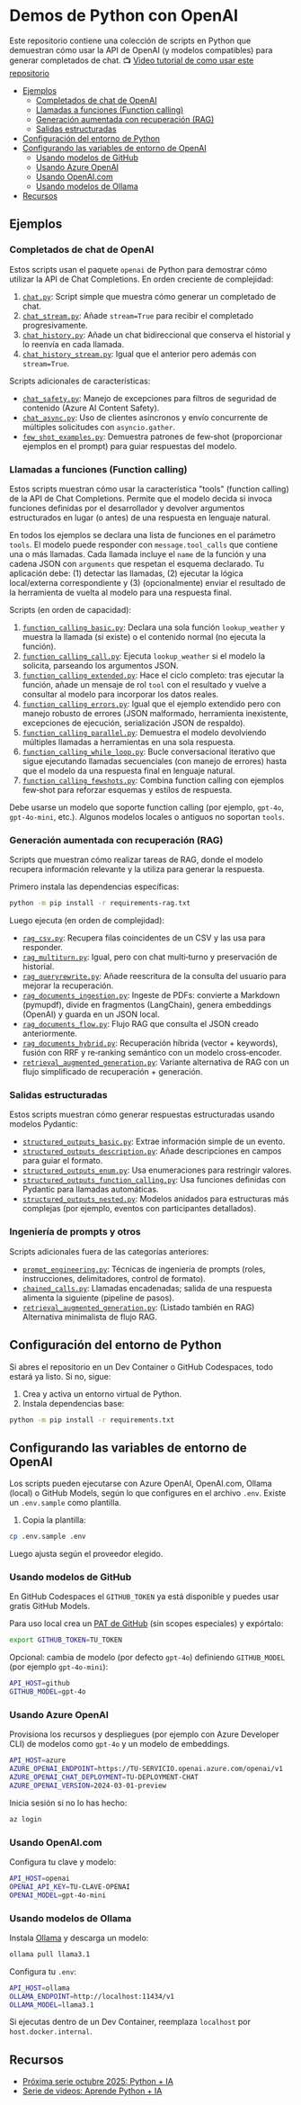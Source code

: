 # Demos de Python con OpenAI

Este repositorio contiene una colección de scripts en Python que demuestran cómo usar la API de OpenAI (y modelos compatibles) para generar completados de chat. 📺 [Video tutorial de como usar este repositorio](https://youtu.be/0WwpMFMHEOo?si=9K4jFdBYdj-kb_GL)

* [Ejemplos](#ejemplos)
  * [Completados de chat de OpenAI](#completados-de-chat-de-openai)
  * [Llamadas a funciones (Function calling)](#llamadas-a-funciones-function-calling)
  * [Generación aumentada con recuperación (RAG)](#generación-aumentada-con-recuperación-rag)
  * [Salidas estructuradas](#salidas-estructuradas)
* [Configuración del entorno de Python](#configuración-del-entorno-de-python)
* [Configurando las variables de entorno de OpenAI](#configurando-las-variables-de-entorno-de-openai)
  * [Usando modelos de GitHub](#usando-modelos-de-github)
  * [Usando Azure OpenAI](#usando-azure-openai)
  * [Usando OpenAI.com](#usando-openaicom)
  * [Usando modelos de Ollama](#usando-modelos-de-ollama)
* [Recursos](#recursos)

## Ejemplos

### Completados de chat de OpenAI

Estos scripts usan el paquete `openai` de Python para demostrar cómo utilizar la API de Chat Completions. En orden creciente de complejidad:
1. [`chat.py`](chat.py): Script simple que muestra cómo generar un completado de chat.
2. [`chat_stream.py`](chat_stream.py): Añade `stream=True` para recibir el completado progresivamente.
3. [`chat_history.py`](chat_history.py): Añade un chat bidireccional que conserva el historial y lo reenvía en cada llamada.
4. [`chat_history_stream.py`](chat_history_stream.py): Igual que el anterior pero además con `stream=True`.

Scripts adicionales de características:

* [`chat_safety.py`](chat_safety.py): Manejo de excepciones para filtros de seguridad de contenido (Azure AI Content Safety).
* [`chat_async.py`](chat_async.py): Uso de clientes asíncronos y envío concurrente de múltiples solicitudes con `asyncio.gather`.
* [`few_shot_examples.py`](few_shot_examples.py): Demuestra patrones de few‑shot (proporcionar ejemplos en el prompt) para guiar respuestas del modelo.

### Llamadas a funciones (Function calling)

Estos scripts muestran cómo usar la característica "tools" (function calling) de la API de Chat Completions. Permite que el modelo decida si invoca funciones definidas por el desarrollador y devolver argumentos estructurados en lugar (o antes) de una respuesta en lenguaje natural.

En todos los ejemplos se declara una lista de funciones en el parámetro `tools`. El modelo puede responder con `message.tool_calls` que contiene una o más llamadas. Cada llamada incluye el `name` de la función y una cadena JSON con `arguments` que respetan el esquema declarado. Tu aplicación debe: (1) detectar las llamadas, (2) ejecutar la lógica local/externa correspondiente y (3) (opcionalmente) enviar el resultado de la herramienta de vuelta al modelo para una respuesta final.

Scripts (en orden de capacidad):

1. [`function_calling_basic.py`](function_calling_basic.py): Declara una sola función `lookup_weather` y muestra la llamada (si existe) o el contenido normal (no ejecuta la función).
2. [`function_calling_call.py`](function_calling_call.py): Ejecuta `lookup_weather` si el modelo la solicita, parseando los argumentos JSON.
3. [`function_calling_extended.py`](function_calling_extended.py): Hace el ciclo completo: tras ejecutar la función, añade un mensaje de rol `tool` con el resultado y vuelve a consultar al modelo para incorporar los datos reales.
4. [`function_calling_errors.py`](function_calling_errors.py): Igual que el ejemplo extendido pero con manejo robusto de errores (JSON malformado, herramienta inexistente, excepciones de ejecución, serialización JSON de respaldo).
5. [`function_calling_parallel.py`](function_calling_parallel.py): Demuestra el modelo devolviendo múltiples llamadas a herramientas en una sola respuesta.
6. [`function_calling_while_loop.py`](function_calling_while_loop.py): Bucle conversacional iterativo que sigue ejecutando llamadas secuenciales (con manejo de errores) hasta que el modelo da una respuesta final en lenguaje natural.
7. [`function_calling_fewshots.py`](function_calling_fewshots.py): Combina function calling con ejemplos few‑shot para reforzar esquemas y estilos de respuesta.

Debe usarse un modelo que soporte function calling (por ejemplo, `gpt-4o`, `gpt-4o-mini`, etc.). Algunos modelos locales o antiguos no soportan `tools`.

### Generación aumentada con recuperación (RAG)

Scripts que muestran cómo realizar tareas de RAG, donde el modelo recupera información relevante y la utiliza para generar la respuesta.

Primero instala las dependencias específicas:

```bash
python -m pip install -r requirements-rag.txt
```

Luego ejecuta (en orden de complejidad):

* [`rag_csv.py`](rag_csv.py): Recupera filas coincidentes de un CSV y las usa para responder.
* [`rag_multiturn.py`](rag_multiturn.py): Igual, pero con chat multi‑turno y preservación de historial.
* [`rag_queryrewrite.py`](rag_queryrewrite.py): Añade reescritura de la consulta del usuario para mejorar la recuperación.
* [`rag_documents_ingestion.py`](rag_documents_ingestion.py): Ingeste de PDFs: convierte a Markdown (pymupdf), divide en fragmentos (LangChain), genera embeddings (OpenAI) y guarda en un JSON local.
* [`rag_documents_flow.py`](rag_documents_flow.py): Flujo RAG que consulta el JSON creado anteriormente.
* [`rag_documents_hybrid.py`](rag_documents_hybrid.py): Recuperación híbrida (vector + keywords), fusión con RRF y re‑ranking semántico con un modelo cross‑encoder.
* [`retrieval_augmented_generation.py`](retrieval_augmented_generation.py): Variante alternativa de RAG con un flujo simplificado de recuperación + generación.

### Salidas estructuradas

Estos scripts muestran cómo generar respuestas estructuradas usando modelos Pydantic:

* [`structured_outputs_basic.py`](structured_outputs_basic.py): Extrae información simple de un evento.
* [`structured_outputs_description.py`](structured_outputs_description.py): Añade descripciones en campos para guiar el formato.
* [`structured_outputs_enum.py`](structured_outputs_enum.py): Usa enumeraciones para restringir valores.
* [`structured_outputs_function_calling.py`](structured_outputs_function_calling.py): Usa funciones definidas con Pydantic para llamadas automáticas.
* [`structured_outputs_nested.py`](structured_outputs_nested.py): Modelos anidados para estructuras más complejas (por ejemplo, eventos con participantes detallados).

### Ingeniería de prompts y otros

Scripts adicionales fuera de las categorías anteriores:

* [`prompt_engineering.py`](prompt_engineering.py): Técnicas de ingeniería de prompts (roles, instrucciones, delimitadores, control de formato).
* [`chained_calls.py`](chained_calls.py): Llamadas encadenadas; salida de una respuesta alimenta la siguiente (pipeline de pasos).
* [`retrieval_augmented_generation.py`](retrieval_augmented_generation.py): (Listado también en RAG) Alternativa minimalista de flujo RAG.

## Configuración del entorno de Python

Si abres el repositorio en un Dev Container o GitHub Codespaces, todo estará ya listo. Si no, sigue:

1. Crea y activa un entorno virtual de Python.
2. Instala dependencias base:

```bash
python -m pip install -r requirements.txt
```

## Configurando las variables de entorno de OpenAI

Los scripts pueden ejecutarse con Azure OpenAI, OpenAI.com, Ollama (local) o GitHub Models, según lo que configures en el archivo `.env`. Existe un `.env.sample` como plantilla.

1. Copia la plantilla:

```bash
cp .env.sample .env
```

Luego ajusta según el proveedor elegido.

### Usando modelos de GitHub

En GitHub Codespaces el `GITHUB_TOKEN` ya está disponible y puedes usar gratis GitHub Models.

Para uso local crea un [PAT de GitHub](https://github.com/settings/tokens) (sin scopes especiales) y expórtalo:

```bash
export GITHUB_TOKEN=TU_TOKEN
```

Opcional: cambia de modelo (por defecto `gpt-4o`) definiendo `GITHUB_MODEL` (por ejemplo `gpt-4o-mini`):

```bash
API_HOST=github
GITHUB_MODEL=gpt-4o
```

### Usando Azure OpenAI

Provisiona los recursos y despliegues (por ejemplo con Azure Developer CLI) de modelos como `gpt-4o` y un modelo de embeddings.

```bash
API_HOST=azure
AZURE_OPENAI_ENDPOINT=https://TU-SERVICIO.openai.azure.com/openai/v1
AZURE_OPENAI_CHAT_DEPLOYMENT=TU-DEPLOYMENT-CHAT
AZURE_OPENAI_VERSION=2024-03-01-preview
```

Inicia sesión si no lo has hecho:

```bash
az login
```

### Usando OpenAI.com

Configura tu clave y modelo:

```bash
API_HOST=openai
OPENAI_API_KEY=TU-CLAVE-OPENAI
OPENAI_MODEL=gpt-4o-mini
```

### Usando modelos de Ollama

Instala [Ollama](https://ollama.com/) y descarga un modelo:

```bash
ollama pull llama3.1
```

Configura tu `.env`:

```bash
API_HOST=ollama
OLLAMA_ENDPOINT=http://localhost:11434/v1
OLLAMA_MODEL=llama3.1
```

Si ejecutas dentro de un Dev Container, reemplaza `localhost` por `host.docker.internal`.

## Recursos

* [Próxima serie octubre 2025: Python + IA](https://aka.ms/PythonIA/serie)
* [Serie de videos: Aprende Python + IA](https://techcommunity.microsoft.com/blog/EducatorDeveloperBlog/learn-python--ai-from-our-video-series/4400393)
